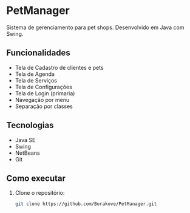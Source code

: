 # PetManager

Sistema de gerenciamento para pet shops. Desenvolvido em Java com Swing.

## Funcionalidades

- Tela de Cadastro de clientes e pets
- Tela de Agenda
- Tela de Serviços
- Tela de Configurações
- Tela de Login (primaria)
- Navegação por menu
- Separação por classes

## Tecnologias

- Java SE
- Swing
- NetBeans
- Git

## Como executar

1. Clone o repositório:
   ```bash
   git clone https://github.com/Borakove/PetManager.git
